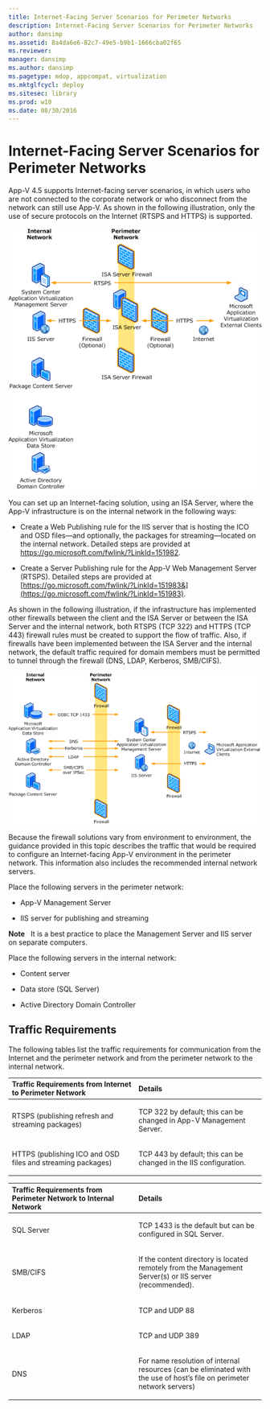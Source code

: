 ```yaml
---
title: Internet-Facing Server Scenarios for Perimeter Networks
description: Internet-Facing Server Scenarios for Perimeter Networks
author: dansimp
ms.assetid: 8a4da6e6-82c7-49e5-b9b1-1666cba02f65
ms.reviewer: 
manager: dansimp
ms.author: dansimp
ms.pagetype: mdop, appcompat, virtualization
ms.mktglfcycl: deploy
ms.sitesec: library
ms.prod: w10
ms.date: 08/30/2016
---
```



# Internet-Facing Server Scenarios for Perimeter Networks


App-V 4.5 supports Internet-facing server scenarios, in which users who are not connected to the corporate network or who disconnect from the network can still use App-V. As shown in the following illustration, only the use of secure protocols on the Internet (RTSPS and HTTPS) is supported.

![app-v firewall positioning diagram](images/appvfirewalls.gif)

You can set up an Internet-facing solution, using an ISA Server, where the App-V infrastructure is on the internal network in the following ways:

-   Create a Web Publishing rule for the IIS server that is hosting the ICO and OSD files—and optionally, the packages for streaming—located on the internal network. Detailed steps are provided at <https://go.microsoft.com/fwlink/?LinkId=151982>.

-   Create a Server Publishing rule for the App-V Web Management Server (RTSPS). Detailed steps are provided at [https://go.microsoft.com/fwlink/?LinkId=151983&](https://go.microsoft.com/fwlink/?LinkId=151983).

As shown in the following illustration, if the infrastructure has implemented other firewalls between the client and the ISA Server or between the ISA Server and the internal network, both RTSPS (TCP 322) and HTTPS (TCP 443) firewall rules must be created to support the flow of traffic. Also, if firewalls have been implemented between the ISA Server and the internal network, the default traffic required for domain members must be permitted to tunnel through the firewall (DNS, LDAP, Kerberos, SMB/CIFS).

![app-v perimeter network firewall diagram](images/appvperimeternetworkfirewall.gif)

Because the firewall solutions vary from environment to environment, the guidance provided in this topic describes the traffic that would be required to configure an Internet-facing App-V environment in the perimeter network. This information also includes the recommended internal network servers.

Place the following servers in the perimeter network:

-   App-V Management Server

-   IIS server for publishing and streaming

**Note**  
It is a best practice to place the Management Server and IIS server on separate computers.

 

Place the following servers in the internal network:

-   Content server

-   Data store (SQL Server)

-   Active Directory Domain Controller

## Traffic Requirements


The following tables list the traffic requirements for communication from the Internet and the perimeter network and from the perimeter network to the internal network.

<table>
<colgroup>
<col width="50%" />
<col width="50%" />
</colgroup>
<thead>
<tr class="header">
<th align="left">Traffic Requirements from Internet to Perimeter Network</th>
<th align="left">Details</th>
</tr>
</thead>
<tbody>
<tr class="odd">
<td align="left"><p>RTSPS (publishing refresh and streaming packages)</p></td>
<td align="left"><p>TCP 322 by default; this can be changed in App-V Management Server.</p></td>
</tr>
<tr class="even">
<td align="left"><p>HTTPS (publishing ICO and OSD files and streaming packages)</p></td>
<td align="left"><p>TCP 443 by default; this can be changed in the IIS configuration.</p></td>
</tr>
</tbody>
</table>

 

<table>
<colgroup>
<col width="50%" />
<col width="50%" />
</colgroup>
<thead>
<tr class="header">
<th align="left">Traffic Requirements from Perimeter Network to Internal Network</th>
<th align="left">Details</th>
</tr>
</thead>
<tbody>
<tr class="odd">
<td align="left"><p>SQL Server</p></td>
<td align="left"><p>TCP 1433 is the default but can be configured in SQL Server.</p></td>
</tr>
<tr class="even">
<td align="left"><p>SMB/CIFS</p></td>
<td align="left"><p>If the content directory is located remotely from the Management Server(s) or IIS server (recommended).</p></td>
</tr>
<tr class="odd">
<td align="left"><p>Kerberos</p></td>
<td align="left"><p>TCP and UDP 88</p></td>
</tr>
<tr class="even">
<td align="left"><p>LDAP</p></td>
<td align="left"><p>TCP and UDP 389</p></td>
</tr>
<tr class="odd">
<td align="left"><p>DNS</p></td>
<td align="left"><p>For name resolution of internal resources (can be eliminated with the use of host’s file on perimeter network servers)</p></td>
</tr>
</tbody>
</table>

 

 

 





